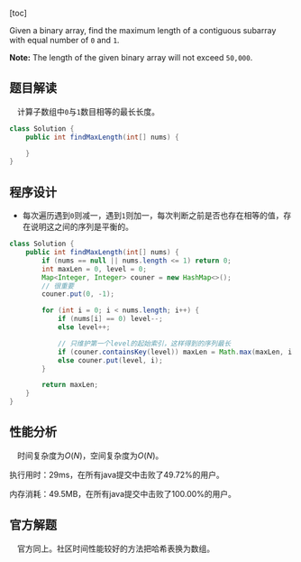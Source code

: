 [toc]

Given a binary array, find the maximum length of a contiguous subarray with equal number of `0` and `1`.



**Note:** The length of the given binary array will not exceed `50,000`.



## 题目解读

&emsp;计算子数组中`0`与`1`数目相等的最长长度。

```java
class Solution {
    public int findMaxLength(int[] nums) {

    }
}
```

## 程序设计

* 每次遍历遇到`0`则减一，遇到`1`则加一，每次判断之前是否也存在相等的值，存在说明这之间的序列是平衡的。

```java
class Solution {
    public int findMaxLength(int[] nums) {
        if (nums == null || nums.length <= 1) return 0;
        int maxLen = 0, level = 0;
        Map<Integer, Integer> couner = new HashMap<>();
        // 很重要
        couner.put(0, -1);

        for (int i = 0; i < nums.length; i++) {
            if (nums[i] == 0) level--;
            else level++;

            // 只维护第一个level的起始索引，这样得到的序列最长
            if (couner.containsKey(level)) maxLen = Math.max(maxLen, i - couner.get(level));
            else couner.put(level, i);
        }

        return maxLen;
    }
}
```

## 性能分析

&emsp;时间复杂度为$O(N)$，空间复杂度为$O(N)$。

执行用时：29ms，在所有java提交中击败了49.72%的用户。

内存消耗：49.5MB，在所有java提交中击败了100.00%的用户。

## 官方解题

&emsp;官方同上。社区时间性能较好的方法把哈希表换为数组。